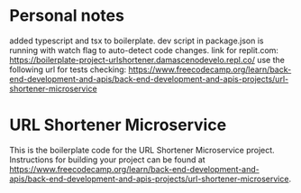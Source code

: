 # Personal notes
added typescript and tsx to boilerplate. dev script in package.json is running with watch flag to auto-detect code changes.
link for replit.com: https://boilerplate-project-urlshortener.damascenodevelo.repl.co/
use the following url for tests checking: https://www.freecodecamp.org/learn/back-end-development-and-apis/back-end-development-and-apis-projects/url-shortener-microservice

# URL Shortener Microservice

This is the boilerplate code for the URL Shortener Microservice project. Instructions for building your project can be found at https://www.freecodecamp.org/learn/back-end-development-and-apis/back-end-development-and-apis-projects/url-shortener-microservice.
